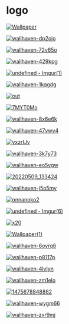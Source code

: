 # logo

<a href="Wallpaper.jpg"><img alt="Wallpaper" src="Wallpaper.jpg"></a>

<a href="wallhaven-dp2ojo.png"><img alt="wallhaven-dp2ojo" src="wallhaven-dp2ojo.png"></a>

<a href="wallhaven-72v65o.png"><img alt="wallhaven-72v65o" src="wallhaven-72v65o.png"></a>

<a href="wallhaven-429kpg.png"><img alt="wallhaven-429kpg" src="wallhaven-429kpg.png"></a>

<a href="undefined - Imgur(1).png"><img alt="undefined - Imgur(1)" src="undefined - Imgur(1).png"></a>

<a href="wallhaven-1kqgdg.jpg"><img alt="wallhaven-1kqgdg" src="wallhaven-1kqgdg.jpg"></a>

<a href="out.png"><img alt="out" src="out.png"></a>

<a href="7MYT0Mo.png"><img alt="7MYT0Mo" src="7MYT0Mo.png"></a>

<a href="wallhaven-8x6e6k.jpg"><img alt="wallhaven-8x6e6k" src="wallhaven-8x6e6k.jpg"></a>

<a href="wallhaven-47vwv4.jpg"><img alt="wallhaven-47vwv4" src="wallhaven-47vwv4.jpg"></a>

<a href="yxzrIJv.png"><img alt="yxzrIJv" src="yxzrIJv.png"></a>

<a href="wallhaven-3k7y73.jpg"><img alt="wallhaven-3k7y73" src="wallhaven-3k7y73.jpg"></a>

<a href="wallhaven-eo5vgw.png"><img alt="wallhaven-eo5vgw" src="wallhaven-eo5vgw.png"></a>

<a href="20220509_133424.jpg"><img alt="20220509_133424" src="20220509_133424.jpg"></a>

<a href="wallhaven-j5o5my.jpg"><img alt="wallhaven-j5o5my" src="wallhaven-j5o5my.jpg"></a>

<a href="onnanoko2.png"><img alt="onnanoko2" src="onnanoko2.png"></a>

<a href="undefined - Imgur(6).png"><img alt="undefined - Imgur(6)" src="undefined - Imgur(6).png"></a>

<a href="x20.png"><img alt="x20" src="x20.png"></a>

<a href="Wallpaper(1).jpg"><img alt="Wallpaper(1)" src="Wallpaper(1).jpg"></a>

<a href="wallhaven-6oyrq6.png"><img alt="wallhaven-6oyrq6" src="wallhaven-6oyrq6.png"></a>

<a href="wallhaven-p8117p.png"><img alt="wallhaven-p8117p" src="wallhaven-p8117p.png"></a>

<a href="wallhaven-4lvlyn.jpg"><img alt="wallhaven-4lvlyn" src="wallhaven-4lvlyn.jpg"></a>

<a href="wallhaven-zm1elo.png"><img alt="wallhaven-zm1elo" src="wallhaven-zm1elo.png"></a>

<a href="1475678848862.png"><img alt="1475678848862" src="1475678848862.png"></a>

<a href="wallhaven-wygm66.png"><img alt="wallhaven-wygm66" src="wallhaven-wygm66.png"></a>

<a href="wallhaven-zxr9mj.jpg"><img alt="wallhaven-zxr9mj" src="wallhaven-zxr9mj.jpg"></a>

